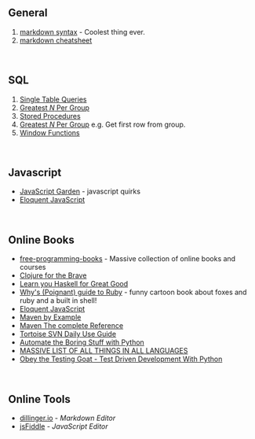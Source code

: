 ## General
1. [markdown syntax](https://github.com/rclay83/Reference-Sandbox/blob/master/markdown/MacDown_help_reference.md) - Coolest thing ever.
2. [markdown cheatsheet](https://github.com/adam-p/markdown-here/wiki/Markdown-Cheatsheet#links)


<br>

## SQL
1. [Single Table Queries](https://github.com/rclay83/Cookbook/blob/master/TSQL/T-SQL_fundamentals_my_examples/ch2_single_table_queries.md#single-table-queries-t-sql-fundamentals-ch2)
2. [Greatest *N* Per Group](https://github.com/rclay83/Cookbook/blob/master/TSQL/greatest_n_per_group.md#greatest-n-per-group)
3. [Stored Procedures](https://github.com/rclay83/Cookbook/blob/master/TSQL/StoredProcs.md#working-with-stored-procedures)
4. [Greatest *N* Per Group](https://github.com/rclay83/Cookbook/blob/master/TSQL/greatest_n_per_group.md#greatest-n-per-group) e.g. Get first row from group. 
5. [Window Functions](https://github.com/rclay83/Cookbook/blob/master/TSQL/window_functions.md#window-functions)

<br>

## Javascript

* [JavaScript Garden](http://bonsaiden.github.io/JavaScript-Garden/) - javascript quirks
* [Eloquent JavaScript](http://eloquentjavascript.net/)

<br>

## Online Books

* [free-programming-books](https://github.com/vhf/free-programming-books/blob/master/free-programming-books.md) - Massive collection of online books and courses
* [Clojure for the Brave](http://www.braveclojure.com/)
* [Learn you Haskell for Great Good](http://learnyouahaskell.com/chapters)
* [Why's (Poignant) guide to Ruby](http://poignant.guide/book/) - funny cartoon book about foxes and ruby and a built in shell!
* [Eloquent JavaScript](http://eloquentjavascript.net/)
* [Maven by Example](http://books.sonatype.com/mvnex-book/reference/public-book.html)
* [Maven The complete Reference](http://books.sonatype.com/mvnref-book/reference/public-book.html)
* [Tortoise SVN Daily Use Guide](https://tortoisesvn.net/docs/release/TortoiseSVN_en/tsvn-dug.html)
* [Automate the Boring Stuff with Python](https://automatetheboringstuff.com/)
* [MASSIVE LIST OF ALL THINGS IN ALL LANGUAGES](https://github.com/vhf/free-programming-books/blob/master/free-programming-books.md)
* [Obey the Testing Goat - Test Driven Development With Python](http://www.obeythetestinggoat.com/pages/book.html#toc)

<br>

## Online Tools
* [dillinger.io](dillinger.io) - *Markdown Editor*
* [jsFiddle](https://jsfiddle.net/) - *JavaScript Editor*
